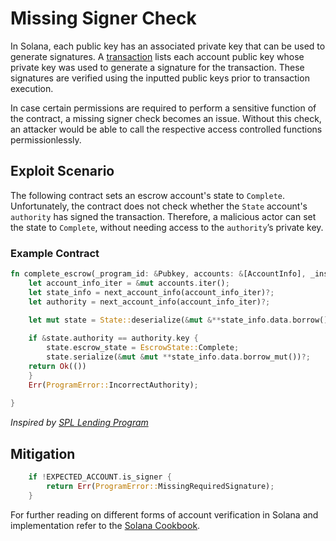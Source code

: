 # Missing Signer Check
In Solana, each public key has an associated private key that can be used to generate signatures. A [transaction](https://docs.solana.com/developing/programming-model/transactions) lists each account public key whose private key was used to generate a signature for the transaction. These signatures are verified using the inputted public keys prior to transaction execution.

In case certain permissions are required to perform a sensitive function of the contract, a missing signer check becomes an issue. Without this check, an attacker would be able to call the respective access controlled functions permissionlessly.

## Exploit Scenario
The following contract sets an escrow account's state to `Complete`. Unfortunately, the contract does not check whether the `State` account's `authority` has signed the transaction.
Therefore, a malicious actor can set the state to `Complete`, without needing access to the `authority`’s private key.

### Example Contract
```rust
fn complete_escrow(_program_id: &Pubkey, accounts: &[AccountInfo], _instruction_data: &[u8]) -> ProgramResult {
    let account_info_iter = &mut accounts.iter();
    let state_info = next_account_info(account_info_iter)?;
    let authority = next_account_info(account_info_iter)?;

    let mut state = State::deserialize(&mut &**state_info.data.borrow())?;
    
    if &state.authority == authority.key {
        state.escrow_state = EscrowState::Complete;
        state.serialize(&mut &mut **state_info.data.borrow_mut())?;
	return Ok(())
    }
    Err(ProgramError::IncorrectAuthority);
    
}
```
*Inspired by [SPL Lending Program](https://github.com/solana-labs/solana-program-library/tree/master/token-lending/program)*

## Mitigation
```rust
  	if !EXPECTED_ACCOUNT.is_signer {
    	return Err(ProgramError::MissingRequiredSignature);
	}
```
For further reading on different forms of account verification in Solana and implementation refer to the [Solana Cookbook](https://solanacookbook.com/references/programs.html#how-to-verify-accounts).
